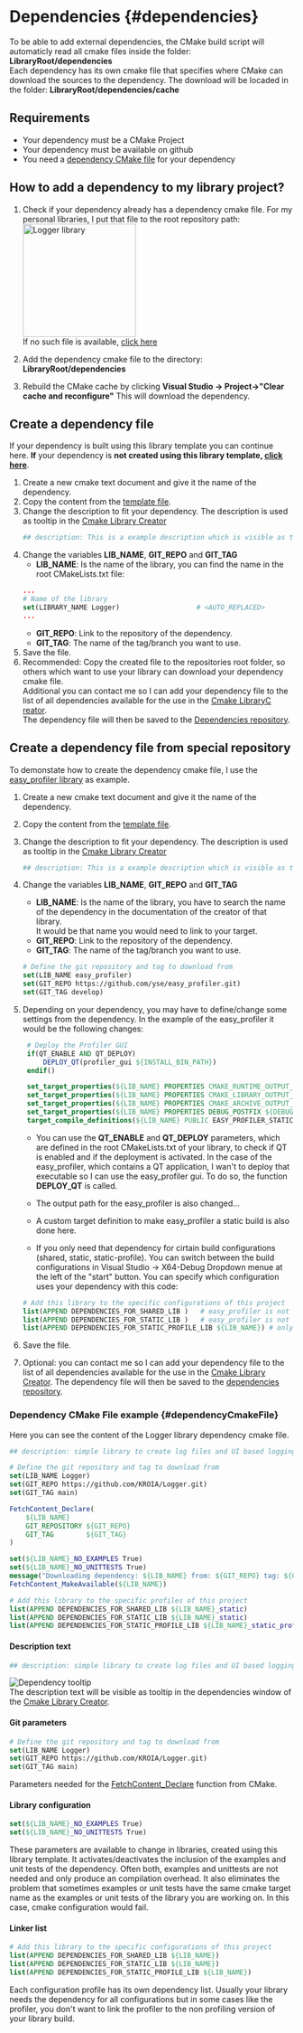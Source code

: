 # Dependencies {#dependencies}
To be able to add external dependencies, the CMake build script will automaticly read all cmake files inside the folder:
**LibraryRoot/dependencies**<br>
Each dependency has its own cmake file that specifies where CMake can download the sources to the dependency.
The download will be locaded in the folder:
**LibraryRoot/dependencies/cache**<br>


## Requirements
- Your dependency must be a CMake Project
- Your dependency must be available on github
- You need a [dependency CMake file](#dependencyCmakeFile) for your dependency
  
## How to add a dependency to my library project?
1. Check if your dependency already has a dependency cmake file.
   For my personal libraries, I put that file to the root repository path:<br>
   <img src="LoggerDependency.png" alt="Logger library" width="200"/><br>
   If no such file is available, [click here](#Create-a-dependency-file)

2. Add the dependency cmake file to the directory:
   **LibraryRoot/dependencies**

3. Rebuild the CMake cache by clicking 
   **Visual Studio -> Project->"Clear cache and reconfigure"**
   This will download the dependency.



## Create a dependency file
If your dependency is built using this library template you can continue here.
**If** your dependency is **not created using this library template, [click here](#Create-a-dependency-file-from-special-repository)**.
1. Create a new cmake text document and give it the name of the dependency.
2. Copy the content from the [template file](https://raw.githubusercontent.com/KROIA/QT_cmake_library_template/main/dependencies/DependencyTemplate.cmake).
3. Change the description to fit your dependency. The description is used as tooltip in the [Cmake Library Creator](https://github.com/KROIA/CmakeLibCreator)<br>
    ``` cmake
    ## description: This is a example description which is visible as tooltip in the CmakeLibraryCreator
    ```
4. Change the variables **LIB_NAME**, **GIT_REPO** and **GIT_TAG** 
    - **LIB_NAME**: Is the name of the library, you can find the name in the root CMakeLists.txt file:<br>
    ``` cmake
    ...
    # Name of the library
    set(LIBRARY_NAME Logger)                   # <AUTO_REPLACED>
    ...
    ```
    - **GIT_REPO**: Link to the repository of the dependency.
    - **GIT_TAG**: The name of the tag/branch you want to use.
5. Save the file.
6. Recommended: Copy the created file to the repositories root folder, so others which want to use your library can download your dependency cmake file.<br>
   Additional you can contact me so I can add your dependency file to the list of all dependencies available for the use in the [Cmake LibraryC reator](https://github.com/KROIA/CmakeLibCreator).<br>
   The dependency file will then be saved to the [Dependencies repository](https://github.com/KROIA/QT_cmake_library_template/tree/dependencies).

## Create a dependency file from special repository
To demonstate how to create the dependency cmake file, I use the [easy_profiler library](https://github.com/yse/easy_profiler) as example.
1. Create a new cmake text document and give it the name of the dependency.
2. Copy the content from the [template file](https://raw.githubusercontent.com/KROIA/QT_cmake_library_template/main/dependencies/DependencyTemplate.cmake).
3. Change the description to fit your dependency. The description is used as tooltip in the [Cmake Library Creator](https://github.com/KROIA/CmakeLibCreator)<br>
    ``` cmake
    ## description: This is a example description which is visible as tooltip in the CmakeLibraryCreator
    ```
4. Change the variables **LIB_NAME**, **GIT_REPO** and **GIT_TAG** 
    - **LIB_NAME**: Is the name of the library, you have to search the name of the dependency in the documentation of the creator of that library.<br>
    It would be that name you would need to link to your target.<br>
    - **GIT_REPO**: Link to the repository of the dependency.
    - **GIT_TAG**: The name of the tag/branch you want to use.<br>
    ``` cmake
    # Define the git repository and tag to download from
    set(LIB_NAME easy_profiler)
    set(GIT_REPO https://github.com/yse/easy_profiler.git)
    set(GIT_TAG develop)
    ```

5. Depending on your dependency, you may have to define/change some settings from the dependency. 
   In the example of the easy_profiler it would be the following changes:<br>
   ``` cmake
    # Deploy the Profiler GUI
    if(QT_ENABLE AND QT_DEPLOY)
        DEPLOY_QT(profiler_gui ${INSTALL_BIN_PATH})
    endif()

    set_target_properties(${LIB_NAME} PROPERTIES CMAKE_RUNTIME_OUTPUT_DIRECTORY ${RUNTIME_OUTPUT_DIRECTORY})
    set_target_properties(${LIB_NAME} PROPERTIES CMAKE_LIBRARY_OUTPUT_DIRECTORY ${RUNTIME_OUTPUT_DIRECTORY})
    set_target_properties(${LIB_NAME} PROPERTIES CMAKE_ARCHIVE_OUTPUT_DIRECTORY ${RUNTIME_OUTPUT_DIRECTORY})
    set_target_properties(${LIB_NAME} PROPERTIES DEBUG_POSTFIX ${DEBUG_POSTFIX_STR})
    target_compile_definitions(${LIB_NAME} PUBLIC EASY_PROFILER_STATIC)
    ```
    - You can use the **QT_ENABLE** and **QT_DEPLOY** parameters, which are defined in the root CMakeLists.txt of your library, to check if QT is enabled and if the deployment is activated.
    In the case of the easy_profiler, which contains a QT application, I wan't to deploy that executable so I can use the easy_profiler gui.
    To do so, the function **DEPLOY_QT** is called.

    - The output path for the easy_profiler is also changed...
    - A custom target definition to make easy_profiler a static build is also done here.

    - If you only need that dependency for cirtain build configurations (shared, static, static-profile).
      You can switch between the build configurations in Visual Studio -> X64-Debug Dropdown menue at the left of the "start" button.
      You can specify which configuration uses your dependency with this code:<br>
    ``` cmake
    # Add this library to the specific configurations of this project
    list(APPEND DEPENDENCIES_FOR_SHARED_LIB )   # easy_profiler is not needed for the shared profile
    list(APPEND DEPENDENCIES_FOR_STATIC_LIB )   # easy_profiler is not needed for the static profile
    list(APPEND DEPENDENCIES_FOR_STATIC_PROFILE_LIB ${LIB_NAME}) # only used for static profiling profile
    ```

6. Save the file.
7. Optional: you can contact me so I can add your dependency file to the list of all dependencies available for the use in the [Cmake Library Creator](https://github.com/KROIA/CmakeLibCreator).
   The dependency file will then be saved to the [dependencies repository](https://github.com/KROIA/QT_cmake_library_template/tree/dependencies).



### Dependency CMake File example {#dependencyCmakeFile}
Here you can see the content of the Logger library dependency cmake file.<br>
``` cmake
## description: simple library to create log files and UI based logging systems

# Define the git repository and tag to download from
set(LIB_NAME Logger)
set(GIT_REPO https://github.com/KROIA/Logger.git)
set(GIT_TAG main)

FetchContent_Declare(
    ${LIB_NAME}
    GIT_REPOSITORY ${GIT_REPO}
    GIT_TAG        ${GIT_TAG}
)

set(${LIB_NAME}_NO_EXAMPLES True)
set(${LIB_NAME}_NO_UNITTESTS True)
message("Downloading dependency: ${LIB_NAME} from: ${GIT_REPO} tag: ${GIT_TAG}")
FetchContent_MakeAvailable(${LIB_NAME})

# Add this library to the specific profiles of this project
list(APPEND DEPENDENCIES_FOR_SHARED_LIB ${LIB_NAME}_static)
list(APPEND DEPENDENCIES_FOR_STATIC_LIB ${LIB_NAME}_static)
list(APPEND DEPENDENCIES_FOR_STATIC_PROFILE_LIB ${LIB_NAME}_static_profile) # only use for static profiling profile
``` 

#### Description text
``` cmake
## description: simple library to create log files and UI based logging systems
```
![Dependency tooltip](LoggerDependency_tooltip.png)<br>
The description text will be visible as tooltip in the dependencies window of the [Cmake Library Creator](https://github.com/KROIA/CmakeLibCreator).
#### Git parameters
``` cmake
# Define the git repository and tag to download from
set(LIB_NAME Logger)
set(GIT_REPO https://github.com/KROIA/Logger.git)
set(GIT_TAG main)
```
Parameters needed for the [FetchContent_Declare](https://cmake.org/cmake/help/latest/module/FetchContent.html) function from CMake.

#### Library configuration
``` cmake
set(${LIB_NAME}_NO_EXAMPLES True)
set(${LIB_NAME}_NO_UNITTESTS True)
```
These parameters are available to change in libraries, created using this library template.
It activates/deactivates the inclusion of the examples and unit tests of the dependency.
Often both, examples and unittests are not needed and only produce an compilation overhead.
It also eliminates the problem that sometimes examples or unit tests have the same cmake target name as the examples or unit tests of the library you are working on. In this case, cmake configuration would fail.

#### Linker list
``` cmake
# Add this library to the specific configurations of this project
list(APPEND DEPENDENCIES_FOR_SHARED_LIB ${LIB_NAME})   
list(APPEND DEPENDENCIES_FOR_STATIC_LIB ${LIB_NAME})  
list(APPEND DEPENDENCIES_FOR_STATIC_PROFILE_LIB ${LIB_NAME}) 
```
Each configuration profile has its own dependency list.
Usually your library needs the dependency for all configurations but in some cases like the profiler, you don't want to link the profiler to the non profiling version of your library build.